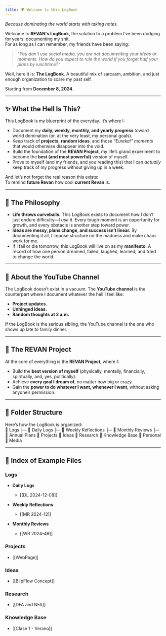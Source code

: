 ```yaml
---
title: 🌍 Welcome to this LogBook
---
```


*Because dominating the world starts with taking notes.*

Welcome to **REVAN's LogBook**, the solution to a problem I’ve been dodging for years: documenting my shit.  
For as long as I can remember, my friends have been saying:  
> *"You don't use social media, you are not documenting your ideas or moments. How do you expect to rule the world if you forget half your plans by lunchtime?"*  

Well, here it is: **The LogBook**. A beautiful mix of sarcasm, ambition, and just enough organization to scare my past self.  

Starting from **December 8, 2024**.

---

## ✨ What the Hell Is This?  
This LogBook is my bluerprint of the everyday. It’s where I:  

- Document my **daily, weekly, monthly, and yearly progress** toward world domination (or, at the very least, my personal goals).  
- Keep track of **projects**, **random ideas**, and those *“Eureka!” moments* that would otherwise disappear into the void.
- Build the foundation of the **REVAN Project**, my life’s grand experiment to become the **best (and most powerful)** version of myself.  
- Prove to myself (and my friends, and you reading this) that I can *actually* keep track of my progress without giving up in a week.  

And let’s not forget the real reason this exists:  
To remind **future Revan** how cool **current Revan** is.  

---

## 🧠 **The Philosophy**  
- **Life throws curveballs.** This LogBook exists to document how I don’t just endure difficulty—I *use it*. Every tough moment is an opportunity for growth, and every obstacle is another step toward power.  
- **Ideas are messy, plans change, and success isn’t linear.** By documenting it all, I impose structure on the madness and make chaos work for me.  
- If I fail or die tomorrow, this LogBook will live on as my **manifesto**. A record of how one person dreamed, failed, laughed, learned, and tried to change the world.  

---

## 🎥 **About the YouTube Channel**  
The LogBook doesn’t exist in a vacuum. The **YouTube channel** is the counterpart where I document whatever the hell I feel like:  

- **Project updates.**  
- **Unhinged ideas.**  
- **Random thoughts at 2 a.m.**  

If the LogBook is the serious sibling, the YouTube channel is the one who shows up late to family dinner.  

---

## 🌌 **The REVAN Project**  
At the core of everything is the **REVAN Project**, where I:  

- Build the **best version of myself** (physically, mentally, financially, spiritually, and, yes, politically).  
- Achieve **every goal I dream of**, no matter how big or crazy.  
- Gain the **power to do whatever I want, whenever I want**, without asking anyone’s permission.  

---

## 📂 **Folder Structure**  
Here’s how the LogBook is organized:  
📂 Logs
   ├─ 📂 Daily Logs
   ├─ 📂 Weekly Reflections
   ├─ 📂 Monthly Reviews
   ├─ 📂 Annual Plans
📂 Projects
📂 Ideas
📂 Research
📂 Knowledge Base
📂 Personal
📂 Media

---

## 📂 Index of Example Files

### Logs
- **Daily Logs**  
  - [[DL 2024-12-08]]

- **Weekly Reflections**  
  - [[MR 2024-12]]

- **Monthly Reviews**  
  - [[WR 2024-49]]

### Projects
- [[WebPage]]

### Ideas
- [[BlipFlow Concept]]

### Research
- [[DFA and NFA]]

### Knowledge Base
- [[Clase 1 - Verano]]

